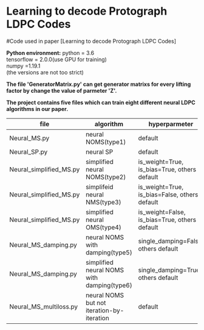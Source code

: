 # Learning to decode Protograph LDPC Codes  
#Code used in paper [Learning to decode Protograph LDPC Codes]  

**Python environment:**
       python = 3.6  
       tensorflow = 2.0.0(use GPU for training)  
       numpy =1.19.1  
       (the versions are not too strict)   

**The file 'GeneratorMatrix.py' can get generator matrixs for every lifting factor by change the value of parmeter 'Z'.**  

 
**The project contains five files which can train eight different neural LDPC algorithms in our paper.**

file  | algorithm  | hyperparmeter
---- | ----- | ------
Neural_MS.py             |               neural NOMS(type1)               |              default    
Neural_SP.py             |                 neural SP                      |              default
Neural_simplified_MS.py  |         simplified neural NOMS(type2)          |  is_weight=True, is_bias=True, others default
Neural_simplified_MS.py  |         simplifeid neural NMS(type3)           |  is_weight=True, is_bias=False, others default
Neural_simplified_MS.py  |         simplified neural OMS(type4)          |  is_weight=False, is_bias=True, others default
Neural_MS_damping.py     |        neural NOMS with damping(type5)         |    single_damping=False, others default
Neural_MS_damping.py     |   simplified neural NOMS with damping(type6)   |      single_damping=True, others default
Neural_MS_multiloss.py   |    neural NOMS but not iteration-by-iteration  |               default
